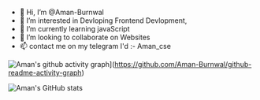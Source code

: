 - 👋 Hi, I’m @Aman-Burnwal
- 👀 I’m interested in Devloping Frontend Devlopment, 
- 🌱 I’m currently learning javaScript
- 💞️ I’m looking to collaborate on Websites
- 📫 contact me on my telegram I'd :- Aman_cse

![Aman's github activity graph](https://activity-graph.herokuapp.com/graph?username=Aman-Burnwal)](https://github.com/Aman-Burnwal/github-readme-activity-graph)

![Aman's GitHub stats](https://github-readme-stats.vercel.app/api?username=Aman-Burnwal&show_icons=true&icon_color=805AD5&text_color=718096&bg_color=ffffff&hide_title=true)



<!---
Aman-Burnwal/Aman-Burnwal is a ✨ special ✨ repository because its `README.md` (this file) appears on your GitHub profile.
You can click the Preview link to take a look at your changes.
--->
